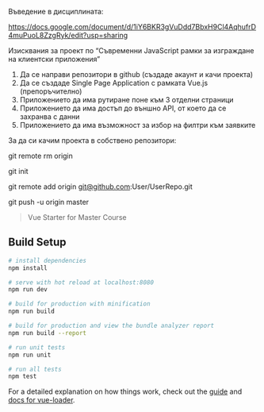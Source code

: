 Въведение в дисциплината:

https://docs.google.com/document/d/1iY6BKR3gVuDdd7BbxH9Cl4AqhufrD4muPuoL8ZzgRyk/edit?usp=sharing

Изисквания за проект по
  “Съвременни JavaScript рамки за изграждане на клиентски приложения”

  1. Да се направи репозитори в github (създаде акаунт и качи проекта)
  2. Да се създаде Single Page Application с рамката Vue.js (препоръчително)
  3. Приложението да има рутиране поне към 3 отделни страници
  4. Приложението да има достъп до външно API, от което да се захранва с данни
  5. Приложението да има възможност за избор на филтри към заявките


За да си качим проекта в собствено репозитори:

git remote rm origin

git init

git remote add origin git@github.com:User/UserRepo.git

git push -u origin master


> Vue Starter for Master Course


## Build Setup

``` bash
# install dependencies
npm install

# serve with hot reload at localhost:8080
npm run dev

# build for production with minification
npm run build

# build for production and view the bundle analyzer report
npm run build --report

# run unit tests
npm run unit

# run all tests
npm test
```

For a detailed explanation on how things work, check out the [guide](http://vuejs-templates.github.io/webpack/) and [docs for vue-loader](http://vuejs.github.io/vue-loader).

